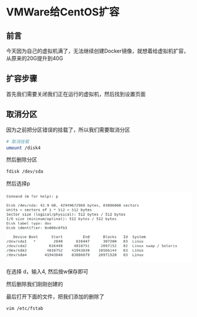 # VMWare给CentOS扩容

## 前言

今天因为自己的虚拟机满了，无法继续创建Docker镜像，就想着给虚拟机扩容，从原来的20G提升到40G

## 扩容步骤

首先我们需要关闭我们正在运行的虚拟机，然后找到设置页面

## 取消分区

因为之前把分区错误的挂载了，所以我们需要取消分区

```bash
# 取消挂载
umount /disk4
```

然后删除分区

```bash
fdisk /dev/sda
```

然后选择p

![image-20200927203406093](images/image-20200927203406093.png)

在选择 d，输入4, 然后按w保存即可

然后删除我们刚刚创建的

最后打开下面的文件，把我们添加的删除了

```bash
vim /etc/fstab
```



